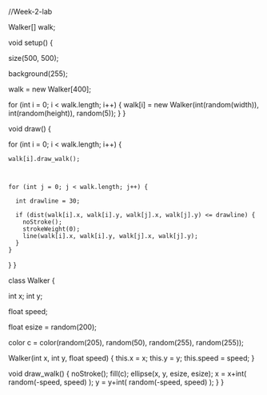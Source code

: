 //Week-2-lab


Walker[] walk;

void setup() {

  size(500, 500);
  
  background(255);

  walk = new Walker[400];

  for (int i = 0; i < walk.length; i++) {
    walk[i] = new Walker(int(random(width)), int(random(height)), random(5));
  }
}

void draw() {

  for (int i = 0; i < walk.length; i++) {
    
    walk[i].draw_walk();

   

    for (int j = 0; j < walk.length; j++) {
     
      int drawline = 30;

      if (dist(walk[i].x, walk[i].y, walk[j].x, walk[j].y) <= drawline) {
        noStroke();
        strokeWeight(0);
        line(walk[i].x, walk[i].y, walk[j].x, walk[j].y);
      }
    }
  }
}


class Walker {


  int x;
  int y;

  float speed;
  

  float esize = random(200);


  color c = color(random(205), random(50), random(255), random(255));


  Walker(int x, int y, float speed) {
    this.x = x;
    this.y = y;
    this.speed = speed;
  }

  void draw_walk() {
    noStroke();
    fill(c);
    ellipse(x, y, esize, esize);
    x = x+int( random(-speed, speed) );
    y = y+int( random(-speed, speed) );
  }
}
